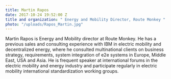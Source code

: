 ```yaml
---
title: Martin Rapos
date: 2017-10-24 19:52:00 Z
title and organization: " Energy and Mobility Director, Route Monkey "
photo: "/uploads/Rapos_Martin.jpg"
---
```


Martin Rapos is Energy and Mobility director at Route Monkey. He has a previous sales and consulting experience with IBM in electric mobility and decentralized energy, where he consulted multinational clients on business strategy, requirements, system integration of e2e systems in Europe, Middle East, USA and Asia. He is frequent speaker at international forums in the electric mobility and energy industry and participate regularly in electric mobility international standardization working groups.
